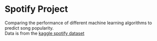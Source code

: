 # Spotify Project
Comparing the performance of different machine learning algorithms to predict song popularity.  
Data is from the [kaggle spotify dataset](https://www.kaggle.com/c/bfh-spotify-challenge)
